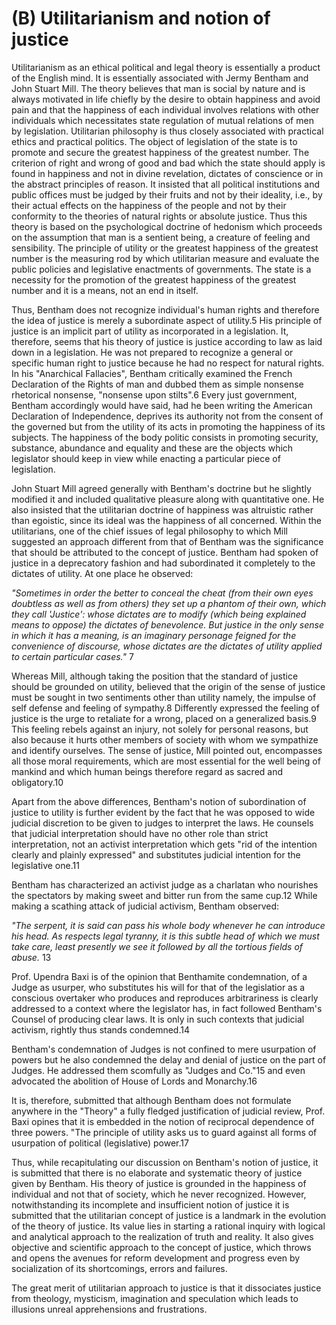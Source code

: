 (B) Utilitarianism and notion of justice
========================================

Utilitarianism as an ethical political and legal theory is essentially a
product of the English mind. It is essentially associated with Jermy
Bentham and John Stuart Mill. The theory believes that man is social by
nature and is always motivated in life chiefly by the desire to obtain
happiness and avoid pain and that the happiness of each individual
involves relations with other individuals which necessitates state
regulation of mutual relations of men by legislation. Utilitarian
philosophy is thus closely associated with practical ethics and
practical politics. The object of legislation of the state is to promote
and secure the greatest happiness of the greatest number. The criterion
of right and wrong of good and bad which the state should apply is found
in happiness and not in divine revelation, dictates of conscience or in
the abstract principles of reason. It insisted that all political
institutions and public offices must be judged by their fruits and not
by their ideality, i.e., by their actual effects on the happiness of the
people and not by their conformity to the theories of natural rights or
absolute justice. Thus this theory is based on the psychological
doctrine of hedonism which proceeds on the assumption that man is a
sentient being, a creature of feeling and sensibility. The principle of
utility or the greatest happiness of the greatest number is the
measuring rod by which utilitarian measure and evaluate the public
policies and legislative enactments of governments. The state is a
necessity for the promotion of the greatest happiness of the greatest
number and it is a means, not an end in itself.

Thus, Bentham does not recognize individual's human rights and therefore
the idea of justice is merely a subordinate aspect of utility.5 His
principle of justice is an implicit part of utility as incorporated in a
legislation. It, therefore, seems that his theory of justice is justice
according to law as laid down in a legislation. He was not prepared to
recognize a general or specific human right to justice because he had no
respect for natural rights. In his "Anarchical Fallacies", Bentham
critically examined the French Declaration of the Rights of man and
dubbed them as simple nonsense rhetorical nonsense, "nonsense upon
stilts".6 Every just government, Bentham accordingly would have said,
had he been writing the American Declaration of Independence, deprives
its authority not from the consent of the governed but from the utility
of its acts in promoting the happiness of its subjects. The happiness of
the body politic consists in promoting security, substance, abundance
and equality and these are the objects which legislator should keep in
view while enacting a particular piece of legislation.

John Stuart Mill agreed generally with Bentham's doctrine but he
slightly modified it and included qualitative pleasure along with
quantitative one. He also insisted that the utilitarian doctrine of
happiness was altruistic rather than egoistic, since its ideal was the
happiness of all concerned. Within the utilitarians, one of the chief
issues of legal philosophy to which Mill suggested an approach different
from that of Bentham was the significance that should be attributed to
the concept of justice. Bentham had spoken of justice in a deprecatory
fashion and had subordinated it completely to the dictates of utility.
At one place he observed:

*"Sometimes in order the better to conceal the cheat (from their own
eyes doubtless as well as from others) they set up a phantom of their
own, which they call 'Justice': whose dictates are to modify (which
being explained means to oppose) the dictates of benevolence. But
justice in the only sense in which it has a meaning, is an imaginary
personage feigned for the convenience of discourse, whose dictates are
the dictates of utility applied to certain particular cases."* 7

Whereas Mill, although taking the position that the standard of justice
should be grounded on utility, believed that the origin of the sense of
justice must be sought in two sentiments other than utility namely, the
impulse of self defense and feeling of sympathy.8 Differently expressed
the feeling of justice is the urge to retaliate for a wrong, placed on a
generalized basis.9 This feeling rebels against an injury, not solely
for personal reasons, but also because it hurts other members of society
with whom we sympathize and identify ourselves. The sense of justice,
Mill pointed out, encompasses all those moral requirements, which are
most essential for the well being of mankind and which human beings
therefore regard as sacred and obligatory.10

Apart from the above differences, Bentham's notion of subordination of
justice to utility is further evident by the fact that he was opposed to
wide judicial discretion to be given to judges to interpret the laws. He
counsels that judicial interpretation should have no other role than
strict interpretation, not an activist interpretation which gets "rid of
the intention clearly and plainly expressed" and substitutes judicial
intention for the legislative one.11

Bentham has characterized an activist judge as a charlatan who nourishes
the spectators by making sweet and bitter run from the same cup.12 While
making a scathing attack of judicial activism, Bentham observed:

*"The serpent, it is said can pass his whole body whenever he can
introduce his head. As respects legal tyranny, it is this subtle head of
which we must take care, least presently we see it followed by all the
tortious fields of abuse.* 13

Prof. Upendra Baxi is of the opinion that Benthamite condemnation, of a
Judge as usurper, who substitutes his will for that of the legislatior
as a conscious overtaker who produces and reproduces arbitrariness is
clearly addressed to a context where the legislator has, in fact
followed Bentham's Counsel of producing clear laws. It is only in such
contexts that judicial activism, rightly thus stands condemned.14

Bentham's condemnation of Judges is not confined to mere usurpation of
powers but he also condemned the delay and denial of justice on the part
of Judges. He addressed them scomfully as "Judges and Co."15 and even
advocated the abolition of House of Lords and Monarchy.16

It is, therefore, submitted that although Bentham does not formulate
anywhere in the "Theory" a fully fledged justification of judicial
review, Prof. Baxi opines that it is embedded in the notion of
reciprocal dependence of three powers. "The principle of utility asks us
to guard against all forms of usurpation of political (legislative)
power.17

Thus, while recapitulating our discussion on Bentham's notion of
justice, it is submitted that there is no elaborate and systematic
theory of justice given by Bentham. His theory of justice is grounded in
the happiness of individual and not that of society, which he never
recognized. However, notwithstanding its incomplete and insufficient
notion of justice it is submitted that the utilitarian concept of
justice is a landmark in the evolution of the theory of justice. Its
value lies in starting a rational inquiry with logical and analytical
approach to the realization of truth and reality. It also gives
objective and scientific approach to the concept of justice, which
throws and opens the avenues for reform development and progress even by
socialization of its shortcomings, errors and failures.

The great merit of utilitarian approach to justice is that it
dissociates justice from theology, mysticism, imagination and
speculation which leads to illusions unreal apprehensions and
frustrations.


